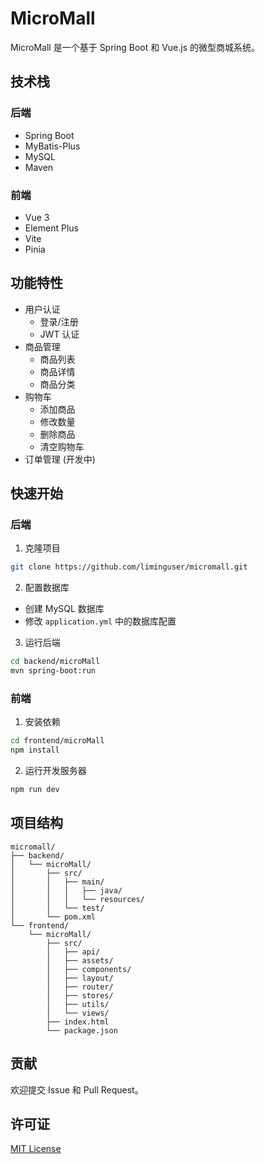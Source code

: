 # MicroMall

MicroMall 是一个基于 Spring Boot 和 Vue.js 的微型商城系统。

## 技术栈

### 后端
- Spring Boot
- MyBatis-Plus
- MySQL
- Maven

### 前端
- Vue 3
- Element Plus
- Vite
- Pinia

## 功能特性

- 用户认证
  - 登录/注册
  - JWT 认证
- 商品管理
  - 商品列表
  - 商品详情
  - 商品分类
- 购物车
  - 添加商品
  - 修改数量
  - 删除商品
  - 清空购物车
- 订单管理 (开发中)

## 快速开始

### 后端

1. 克隆项目
```bash
git clone https://github.com/liminguser/micromall.git
```

2. 配置数据库
- 创建 MySQL 数据库
- 修改 `application.yml` 中的数据库配置

3. 运行后端
```bash
cd backend/microMall
mvn spring-boot:run
```

### 前端

1. 安装依赖
```bash
cd frontend/microMall
npm install
```

2. 运行开发服务器
```bash
npm run dev
```

## 项目结构

```
micromall/
├── backend/
│   └── microMall/
│       ├── src/
│       │   ├── main/
│       │   │   ├── java/
│       │   │   └── resources/
│       │   └── test/
│       └── pom.xml
└── frontend/
    └── microMall/
        ├── src/
        │   ├── api/
        │   ├── assets/
        │   ├── components/
        │   ├── layout/
        │   ├── router/
        │   ├── stores/
        │   ├── utils/
        │   └── views/
        ├── index.html
        └── package.json
```

## 贡献

欢迎提交 Issue 和 Pull Request。

## 许可证

[MIT License](LICENSE)